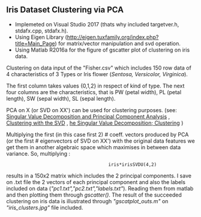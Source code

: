 ## Iris Dataset Clustering via PCA

* Implemeted on Visual Studio 2017 (thats why included targetver.h, stdafx.cpp, stdafx.h). 
* Using Eigen Library (http://eigen.tuxfamily.org/index.php?title=Main_Page) for matrix/vector manipulation and svd operation. 
* Using Matlab R2016a for the figure of gscatter plot of clustering on iris data.

Clustering on data input of the "Fisher.csv" which includes 150 row data of 4 characteristics of 3 Types or Iris flower (*Sentosa, Versicolor, Virginica*).

The first column takes values {0,1,2} in respect of kind of type. The next four columns are the characteristics, that is PW (petal width), PL (petal length), SW (sepal width), SL (sepal length).

PCA on X (or SVD on XX') can be used for clustering purposes. (see: [Singular Value Decomposition and
Principal Component Analysis](http://www2.imm.dtu.dk/pubdb/views/edoc_download.php/4000/pdf/imm4000) , [Clustering with the SVD](http://meyer.math.ncsu.edu/Meyer/Talks/ClusteringMonopoli_9_11_07.pdf) , [he Singular Value Decomposition; Clustering](https://people.eecs.berkeley.edu/~jrs/189/lec/21.pdf) )

Multiplying the first (in this case first 2) # coeff. vectors produced by PCA (or the first # eigenvectors of SVD on XX') with the original data features
we get them in another algebraic space which maximises in between data variance. So, multiplying :

                                          iris*irisSVDU(4,2) 
                                          
results in a 150x2 matrix which includes the 2 principal components. I save on .txt file the 2 vectors of each principal component and also the labels included on data (*"pc1.txt","pc2.txt","labels.txt"*). Reading them from matlab and then plotting them through *gscatter()*. The result of the succeeded clustering on iris data is illustrated through *"gscatplot_outs.m"* on *"iris_clusters.jpg"* file included.
